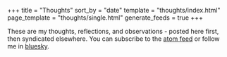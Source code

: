 +++
title = "Thoughts"
sort_by = "date"
template = "thoughts/index.html"
page_template = "thoughts/single.html"
generate_feeds = true
+++

These are my thoughts, reflections, and observations - posted here first, then syndicated elsewhere. You can subscribe to the [atom feed](/thoughts/atom.xml) or follow me in [bluesky](https://bsky.app/profile/guillego.com). 